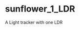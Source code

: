 # sunflower_1_LDR

<!--
#groups
Arduino

#languages
Arduino

#frames and libs

-->

A Light tracker with one LDR
